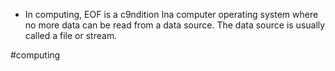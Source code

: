 - In computing, EOF is a c9ndition Ina computer operating system where no more data can be read from a data source. The data source is usually called a file or stream.

#computing 